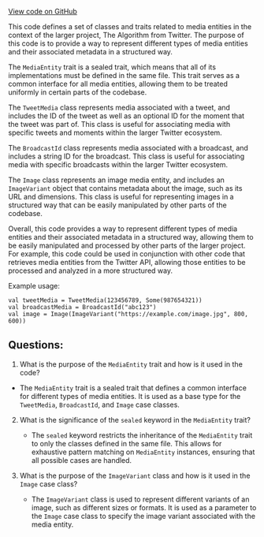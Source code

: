 [View code on GitHub](https://github.com/misbahsy/the-algorithm/product-mixer/core/src/main/scala/com/twitter/product_mixer/core/model/marshalling/response/urt/media/MediaEntity.scala)

This code defines a set of classes and traits related to media entities in the context of the larger project, The Algorithm from Twitter. The purpose of this code is to provide a way to represent different types of media entities and their associated metadata in a structured way.

The `MediaEntity` trait is a sealed trait, which means that all of its implementations must be defined in the same file. This trait serves as a common interface for all media entities, allowing them to be treated uniformly in certain parts of the codebase.

The `TweetMedia` class represents media associated with a tweet, and includes the ID of the tweet as well as an optional ID for the moment that the tweet was part of. This class is useful for associating media with specific tweets and moments within the larger Twitter ecosystem.

The `BroadcastId` class represents media associated with a broadcast, and includes a string ID for the broadcast. This class is useful for associating media with specific broadcasts within the larger Twitter ecosystem.

The `Image` class represents an image media entity, and includes an `ImageVariant` object that contains metadata about the image, such as its URL and dimensions. This class is useful for representing images in a structured way that can be easily manipulated by other parts of the codebase.

Overall, this code provides a way to represent different types of media entities and their associated metadata in a structured way, allowing them to be easily manipulated and processed by other parts of the larger project. For example, this code could be used in conjunction with other code that retrieves media entities from the Twitter API, allowing those entities to be processed and analyzed in a more structured way. 

Example usage:

```
val tweetMedia = TweetMedia(123456789, Some(987654321))
val broadcastMedia = BroadcastId("abc123")
val image = Image(ImageVariant("https://example.com/image.jpg", 800, 600))
```
## Questions: 
 1. What is the purpose of the `MediaEntity` trait and how is it used in the code?
   - The `MediaEntity` trait is a sealed trait that defines a common interface for different types of media entities. It is used as a base type for the `TweetMedia`, `BroadcastId`, and `Image` case classes.

2. What is the significance of the `sealed` keyword in the `MediaEntity` trait?
   - The `sealed` keyword restricts the inheritance of the `MediaEntity` trait to only the classes defined in the same file. This allows for exhaustive pattern matching on `MediaEntity` instances, ensuring that all possible cases are handled.

3. What is the purpose of the `ImageVariant` class and how is it used in the `Image` case class?
   - The `ImageVariant` class is used to represent different variants of an image, such as different sizes or formats. It is used as a parameter to the `Image` case class to specify the image variant associated with the media entity.